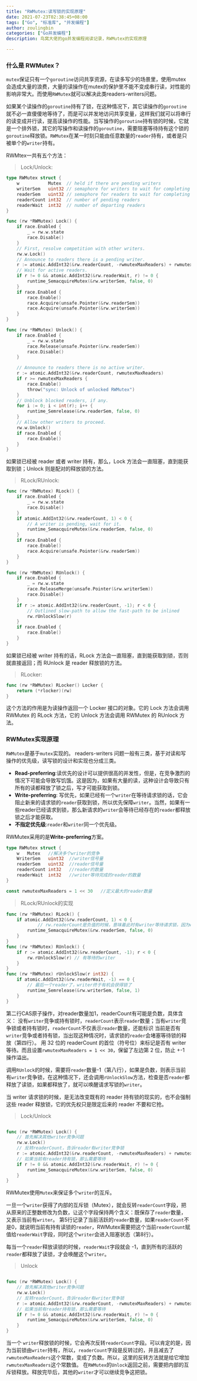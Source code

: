 ```yaml
---
title: "RWMutex:读写锁的实现原理"
date: 2021-07-23T02:38:45+08:00
tags: ["Go", "标准库", "并发编程"]
author: zoulingbin
categories: ["Go并发编程"]
description: 鸟窝大佬的go并发编程阅读记录，RWMutex的实现原理

---
```

<!--more-->

### 什么是 RWMutex？
`mutex`保证只有一个`goroutine`访问共享资源，在读多写少的场景里，使用mutex会造成大量的浪费，大量的读操作在mutex的保护里不能不变成串行读，对性能的影响非常大。而使用`RWMutex`就可以解决此类readers-writers问题。

如果某个读操作的`goroutine`持有了锁，在这种情况下，其它读操作的`goroutine`就不必一直傻傻地等待了，而是可以并发地访问共享变量，这样我们就可以将串行的读变成并行读，提高读操作的性能。当写操作的`goroutine`持有锁的时候，它就是一个排外锁，其它的写操作和读操作的`goroutine`，需要阻塞等待持有这个锁的`goroutine`释放锁。`RWMutex`在某一时刻只能由任意数量的`reader`持有，或者是只被单个的`writer`持有。

RWMtex一共有五个方法：
> Lock/Unlock:

```go
type RWMutex struct {
    w           Mutex  // held if there are pending writers
    writerSem   uint32 // semaphore for writers to wait for completing readers
    readerSem   uint32 // semaphore for readers to wait for completing writers
    readerCount int32  // number of pending readers
    readerWait  int32  // number of departing readers
}

func (rw *RWMutex) Lock() {
	if race.Enabled {
		_ = rw.w.state
		race.Disable()
	}
	// First, resolve competition with other writers.
	rw.w.Lock()
	// Announce to readers there is a pending writer.
	r := atomic.AddInt32(&rw.readerCount, -rwmutexMaxReaders) + rwmutexMaxReaders
	// Wait for active readers.
	if r != 0 && atomic.AddInt32(&rw.readerWait, r) != 0 {
		runtime_SemacquireMutex(&rw.writerSem, false, 0)
	}
	if race.Enabled {
		race.Enable()
		race.Acquire(unsafe.Pointer(&rw.readerSem))
		race.Acquire(unsafe.Pointer(&rw.writerSem))
	}
}

func (rw *RWMutex) Unlock() {
	if race.Enabled {
		_ = rw.w.state
		race.Release(unsafe.Pointer(&rw.readerSem))
		race.Disable()
	}

	// Announce to readers there is no active writer.
	r := atomic.AddInt32(&rw.readerCount, rwmutexMaxReaders)
	if r >= rwmutexMaxReaders {
		race.Enable()
		throw("sync: Unlock of unlocked RWMutex")
	}
	// Unblock blocked readers, if any.
	for i := 0; i < int(r); i++ {
		runtime_Semrelease(&rw.readerSem, false, 0)
	}
	// Allow other writers to proceed.
	rw.w.Unlock()
	if race.Enabled {
		race.Enable()
	}
}
```
如果锁已经被 reader 或者 writer 持有，那么，Lock 方法会一直阻塞，直到能获取到锁；Unlock 则是配对的释放锁的方法。

> RLock/RUnlock:

```go
func (rw *RWMutex) RLock() {
	if race.Enabled {
		_ = rw.w.state
		race.Disable()
	}
	if atomic.AddInt32(&rw.readerCount, 1) < 0 {
		// A writer is pending, wait for it.
		runtime_SemacquireMutex(&rw.readerSem, false, 0)
	}
	if race.Enabled {
		race.Enable()
		race.Acquire(unsafe.Pointer(&rw.readerSem))
	}
}

func (rw *RWMutex) RUnlock() {
	if race.Enabled {
		_ = rw.w.state
		race.ReleaseMerge(unsafe.Pointer(&rw.writerSem))
		race.Disable()
	}
	if r := atomic.AddInt32(&rw.readerCount, -1); r < 0 {
		// Outlined slow-path to allow the fast-path to be inlined
		rw.rUnlockSlow(r)
	}
	if race.Enabled {
		race.Enable()
	}
}
```
如果锁已经被 writer 持有的话，RLock 方法会一直阻塞，直到能获取到锁，否则就直接返回；而 RUnlock 是 reader 释放锁的方法。

> RLocker:

```go
func (rw *RWMutex) RLocker() Locker {
	return (*rlocker)(rw)
}
```
这个方法的作用是为读操作返回一个 Locker 接口的对象。它的 Lock 方法会调用 RWMutex 的 RLock 方法，它的 Unlock 方法会调用 RWMutex 的 RUnlock 方法。

### RWMutex实现原理
`RWMutex`是基于`mutex`实现的。
readers-writers 问题一般有三类，基于对读和写操作的优先级，读写锁的设计和实现也分成三类。
- **Read-preferring**:读优先的设计可以提供很高的并发性，但是，在竞争激烈的情况下可能会导致写饥饿。这是因为，如果有大量的读，这种设计会导致只有所有的读都释放了锁之后，写才可能获取到锁。
- **Write-preferring**: 写优先，如果已经有一个`writer`在等待请求锁的话，它会阻止新来的请求锁的`reader`获取到锁，所以优先保障`writer`。当然，如果有一些reader已经请求到锁，那么新请求的`writer`会等待已经存在的`reader`都释放锁之后才能获取。
- **不指定优先级**:`reader`和`writer`同一个优先级。

RWMutex采用的是**Write-preferring**方案。

```go
type RWMutex struct {
	w   Mutex   //解决多个writer的竞争
	WriterSem   uint32  //writer信号量
	readerSem   uint32  //reader信号量
	readerCount int32   //reader的数量
	readerWait  int32   //writer等待完成的reader的数量
}

const rwmutexMaxReaders = 1 << 30   //定义最大的reader数量
```

> RLock/RUnlock的实现

```go
func (rw *RWMutex) RLock() {
    if atomic.AddInt32(&rw.readerCount, 1) < 0 {
            // rw.readerCount是负值的时候，意味着此时有writer等待请求锁，因为writer优先级高，所以把后来的reader阻塞休眠
        runtime_SemacquireMutex(&rw.readerSem, false, 0)
    }
}
func (rw *RWMutex) RUnlock() {
    if r := atomic.AddInt32(&rw.readerCount, -1); r < 0 {
        rw.rUnlockSlow(r) // 有等待的writer
    }
}
func (rw *RWMutex) rUnlockSlow(r int32) {
    if atomic.AddInt32(&rw.readerWait, -1) == 0 {
        // 最后一个reader了，writer终于有机会获得锁了
        runtime_Semrelease(&rw.writerSem, false, 1)
    }
}
```
第二行CAS原子操作，对reader数量加1，readerCount有可能是负数，具体含义： 没有`writer`竞争或持有锁时，`readerCount`表示`reader`数量；当有`writer`竞争锁或者持有锁时，`readerCount`不仅表示`reader`数量，还能标识
当前是否有`writer`竞争或者持有锁，当出现这种情况时，请求锁的`reader`会堵塞等待锁的释放（第四行）。
用 32 位的 readerCount 的首位（符号位）来标记是否有 writer 等待。而且设置`rwmutexMaxReaders = 1 << 30`，保留了左边第 2 位，防止 +-1 操作溢出。

调用`RUnlock`的时候，需要将`reader`数量-1（第八行），如果是负数，则表示当前有`writer`竞争锁，在这种情况下，还会调用`rUnlockSlow`方法，检查是否`reader`都
释放了读锁，如果都释放了，就可以唤醒请求写锁的`writer`。

当 writer 请求锁的时候，是无法改变既有的 reader 持有锁的现实的，也不会强制这些 reader 释放锁，它的优先权只是限定后来的 reader 不要和它抢。

> Lock/Unlock

```go

func (rw *RWMutex) Lock() {
    // 首先解决其他writer竞争问题
    rw.w.Lock()
    // 反转readerCount，告诉reader有writer竞争锁
    r := atomic.AddInt32(&rw.readerCount, -rwmutexMaxReaders) + rwmutexMaxReaders
    // 如果当前有reader持有锁，那么需要等待
    if r != 0 && atomic.AddInt32(&rw.readerWait, r) != 0 {
        runtime_SemacquireMutex(&rw.writerSem, false, 0)
    }
}
```
RWMutex使用`Mutex`来保证多个`writer`的互斥。

一旦一个`writer`获得了内部的互斥锁（Mutex），就会反转`readerCount`字段，把从原来的正整数修改为负数，让这个字段保持两个含义：既保存了`reader`数量，又表示当前有`writer`。
第5行记录了当前活跃的`reader`数量，如果`readerCount`不是0，就说明当前有持有读锁的`reader`，RWMutex需要把这个当前`readerCount`赋值给`readerWait`字段，同时这个`writer`会进入阻塞状态（第8行）。

每当一个`reader`释放读锁的时候，`readerWait`字段就会 -1，直到所有的活跃的`reader`都释放了读锁，才会唤醒这个`writer`。

> Unlock

```go

func (rw *RWMutex) Lock() {
    // 首先解决其他writer竞争问题
    rw.w.Lock()
    // 反转readerCount，告诉reader有writer竞争锁
    r := atomic.AddInt32(&rw.readerCount, -rwmutexMaxReaders) + rwmutexMaxReaders
    // 如果当前有reader持有锁，那么需要等待
    if r != 0 && atomic.AddInt32(&rw.readerWait, r) != 0 {
        runtime_SemacquireMutex(&rw.writerSem, false, 0)
    }
}
```
当一个 `writer`释放锁的时候，它会再次反转`readerCount`字段。可以肯定的是，因为当前锁由`writer`持有，所以，`readerCount`字段是反转过的，并且减去了`rwmutexMaxReaders`这个常数，变成了负数。所以，这里的反转方法就是给它增加 `rwmutexMaxReaders`这个常数值。
在`RWMutex`的`Unlock`返回之前，需要把内部的互斥锁释放。释放完毕后，其他的`writer`才可以继续竞争这把锁。